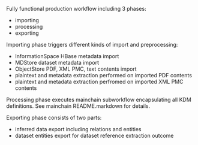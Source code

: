 Fully functional production workflow including 3 phases:
* importing
* processing
* exporting

Importing phase triggers different kinds of import and preprocessing:
* InformationSpace HBase metadata import
* MDStore dataset metadata import
* ObjectStore PDF, XML PMC, text contents import
* plaintext and metadata extraction performed on imported PDF contents
* plaintext and metadata extraction perfromed on imported XML PMC contents

Processing phase executes mainchain subworkflow encapsulating all KDM definitions. See mainchain README.markdown for details.

Exporting phase consists of two parts:
* inferred data export including relations and entities
* dataset entities export for dataset reference extraction outcome
